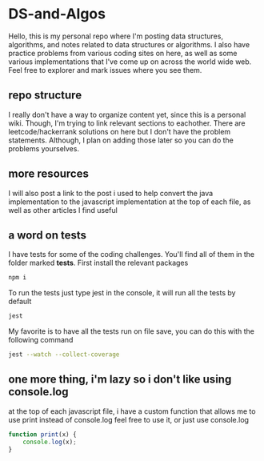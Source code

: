# DS-and-Algos

Hello, this is my personal repo where I'm posting data structures, algorithms, and notes related to data structures or algorithms. I also have practice problems from various coding sites on here, as well as some various implementations that I've come up on across the world wide web. Feel free to explorer and mark issues where you see them.


## repo structure

I really don't have a way to organize content yet, since this is a personal wiki. Though, I'm trying to link relevant sections to eachother. There are leetcode/hackerrank solutions on here but I don't have the problem statements. Although, I plan on adding those later so you can do the problems yourselves.

## more resources
I will also post a link to the post i used to help convert the java implementation to the javascript implementation at the top of each file, as well as other articles I find useful

## a word on tests
I have tests for some of the coding challenges. You'll find all of them in the folder marked **tests**.
First install the relevant packages
``` bash
npm i
```
To run the tests just type jest in the console, it will run all the tests by default
``` bash
jest
```
My favorite is to have all the tests run on file save, you can do this with the following command
``` bash
jest --watch --collect-coverage  
```

## one more thing, i'm lazy so i don't like using console.log
at the top of each javascript file, i have a custom function that allows me to use print instead of console.log
feel free to use it, or just use console.log

``` javascript
function print(x) {
    console.log(x);
}

```
